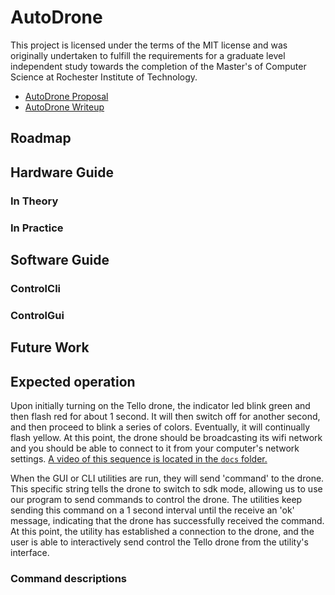 AutoDrone
===========================

This project is licensed under the terms of the MIT license and was originally undertaken to fulfill the requirements for a graduate level independent study towards the completion of the Master's of Computer Science at Rochester Institute of Technology.

- [AutoDrone Proposal](docs/AutoDrone_proposal.pdf)
- [AutoDrone Writeup](docs/AutoDrone_writeup.pdf)

## Roadmap
## Hardware Guide
### In Theory
### In Practice
## Software Guide

### ControlCli
### ControlGui

## Future Work

## Expected operation

Upon initially turning on the Tello drone, the indicator led blink green and then flash red for about 1 second. It will then switch off for another second, and then proceed to blink a series of colors. Eventually, it will continually flash yellow. At this point, the drone should be broadcasting its wifi network and you should be able to connect to it from your computer's network settings. [A video of this sequence is located in the `docs` folder.](docs/indicator_led_sequence.mp4)

When the GUI or CLI utilities are run, they will send 'command' to the drone. This specific string tells the drone to switch to sdk mode, allowing us to use our program to send commands to control the drone. The utilities keep sending this command on a 1 second interval until the receive an 'ok' message, indicating that the drone has successfully received the command. At this point, the utility has established a connection to the drone, and the user is able to interactively send control the Tello drone from the utility's interface.

### Command descriptions

#### 
